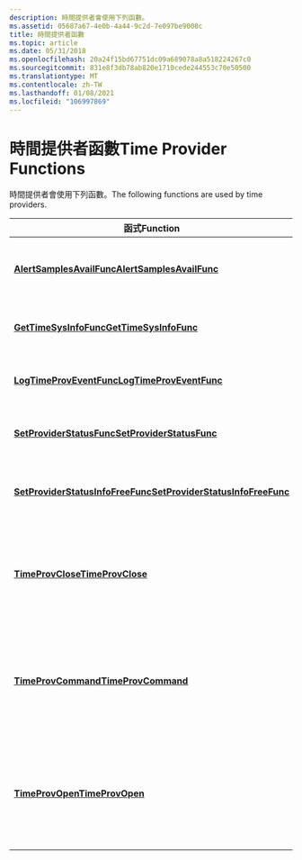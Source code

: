 ```yaml
---
description: 時間提供者會使用下列函數。
ms.assetid: 05687a67-4e0b-4a44-9c2d-7e097be9008c
title: 時間提供者函數
ms.topic: article
ms.date: 05/31/2018
ms.openlocfilehash: 20a24f15bd67751dc09a689078a8a518224267c0
ms.sourcegitcommit: 831e8f3db78ab820e1710cede244553c70e50500
ms.translationtype: MT
ms.contentlocale: zh-TW
ms.lasthandoff: 01/08/2021
ms.locfileid: "106997869"
---
```

# <a name="time-provider-functions"></a><span data-ttu-id="d2506-103">時間提供者函數</span><span class="sxs-lookup"><span data-stu-id="d2506-103">Time Provider Functions</span></span>

<span data-ttu-id="d2506-104">時間提供者會使用下列函數。</span><span class="sxs-lookup"><span data-stu-id="d2506-104">The following functions are used by time providers.</span></span>



| <span data-ttu-id="d2506-105">函式</span><span class="sxs-lookup"><span data-stu-id="d2506-105">Function</span></span>                                                               | <span data-ttu-id="d2506-106">描述</span><span class="sxs-lookup"><span data-stu-id="d2506-106">Description</span></span>                                                                                            |
|------------------------------------------------------------------------|--------------------------------------------------------------------------------------------------------|
| [<span data-ttu-id="d2506-107">**AlertSamplesAvailFunc**</span><span class="sxs-lookup"><span data-stu-id="d2506-107">**AlertSamplesAvailFunc**</span></span>](/windows/desktop/api/Timeprov/nc-timeprov-alertsamplesavailfunc)                     | <span data-ttu-id="d2506-108">通知系統有新的範例可用。</span><span class="sxs-lookup"><span data-stu-id="d2506-108">Notifies the system that there are new samples available.</span></span>                                              |
| [<span data-ttu-id="d2506-109">**GetTimeSysInfoFunc**</span><span class="sxs-lookup"><span data-stu-id="d2506-109">**GetTimeSysInfoFunc**</span></span>](/windows/desktop/api/Timeprov/nc-timeprov-gettimesysinfofunc)                           | <span data-ttu-id="d2506-110">捕獲系統時間狀態資訊。</span><span class="sxs-lookup"><span data-stu-id="d2506-110">Retrieves the system time state information.</span></span>                                                           |
| [<span data-ttu-id="d2506-111">**LogTimeProvEventFunc**</span><span class="sxs-lookup"><span data-stu-id="d2506-111">**LogTimeProvEventFunc**</span></span>](/windows/desktop/api/Timeprov/nc-timeprov-logtimeproveventfunc)                       | <span data-ttu-id="d2506-112">將時間提供者事件記錄在事件記錄檔中。</span><span class="sxs-lookup"><span data-stu-id="d2506-112">Logs a time provider event in the event log.</span></span>                                                           |
| [<span data-ttu-id="d2506-113">**SetProviderStatusFunc**</span><span class="sxs-lookup"><span data-stu-id="d2506-113">**SetProviderStatusFunc**</span></span>](/windows/desktop/api/Timeprov/nc-timeprov-setproviderstatusfunc)                 | <span data-ttu-id="d2506-114">設定時間提供者的狀態資訊。</span><span class="sxs-lookup"><span data-stu-id="d2506-114">Sets the time provider's status information.</span></span>                                                           |
| [<span data-ttu-id="d2506-115">**SetProviderStatusInfoFreeFunc**</span><span class="sxs-lookup"><span data-stu-id="d2506-115">**SetProviderStatusInfoFreeFunc**</span></span>](/windows/desktop/api/Timeprov/nc-timeprov-setproviderstatusinfofreefunc) | <span data-ttu-id="d2506-116">釋放 [**SetProviderStatusInfo**](/windows/desktop/api/Timeprov/ns-timeprov-setproviderstatusinfo) 結構。</span><span class="sxs-lookup"><span data-stu-id="d2506-116">Frees a [**SetProviderStatusInfo**](/windows/desktop/api/Timeprov/ns-timeprov-setproviderstatusinfo) structure.</span></span>                          |
| [<span data-ttu-id="d2506-117">**TimeProvClose**</span><span class="sxs-lookup"><span data-stu-id="d2506-117">**TimeProvClose**</span></span>](/windows/desktop/api/Timeprov/nf-timeprov-timeprovclose)                                 | <span data-ttu-id="d2506-118">時間提供者管理員呼叫的回呼函式，用來關閉時間提供者。</span><span class="sxs-lookup"><span data-stu-id="d2506-118">A callback function that is called by the time provider manager to shut down the time provider.</span></span>        |
| [<span data-ttu-id="d2506-119">**TimeProvCommand**</span><span class="sxs-lookup"><span data-stu-id="d2506-119">**TimeProvCommand**</span></span>](/windows/desktop/api/Timeprov/nf-timeprov-timeprovcommand)                             | <span data-ttu-id="d2506-120">由時間提供者管理員呼叫的回呼函式，用來將命令傳送給時間提供者。</span><span class="sxs-lookup"><span data-stu-id="d2506-120">A callback function that is called by the time provider manager to send commands to the time provider.</span></span> |
| [<span data-ttu-id="d2506-121">**TimeProvOpen**</span><span class="sxs-lookup"><span data-stu-id="d2506-121">**TimeProvOpen**</span></span>](/windows/desktop/api/Timeprov/nf-timeprov-timeprovopen)                                   | <span data-ttu-id="d2506-122">載入時間提供者 DLL 時，由時間提供者管理員呼叫的回呼函數。</span><span class="sxs-lookup"><span data-stu-id="d2506-122">A callback function that is called by the time provider manager when the time provider DLL is loaded.</span></span>  |



 

 

 



